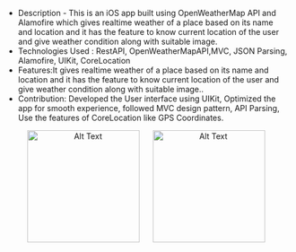 * Description - This is an iOS app built using OpenWeatherMap API and Alamofire which gives realtime weather of a place based on its name and location and it has the feature to know current location of the user and give weather condition along with suitable image.
* Technologies Used : RestAPI, OpenWeatherMapAPI,MVC, JSON Parsing, Alamofire, UIKit, CoreLocation
* Features:It gives realtime weather of a place based on its name and location and it has the feature to know current location of the user and give weather condition along with suitable image..
* Contribution: Developed the User interface using UIKit, Optimized the app for smooth experience, followed MVC design pattern, API Parsing, Use the features of CoreLocation like GPS Coordinates.

<p align="center">
  <img src="https://github.com/user-attachments/assets/c17bb4d2-086e-4680-978a-e2365a131f1b" alt="Alt Text" width="200"/>
  &nbsp;&nbsp;&nbsp;&nbsp;
  <img src="https://github.com/user-attachments/assets/b4a066fa-9b9f-4c39-8393-b096eed55b4f" alt="Alt Text" width="200"/>
 </p>





